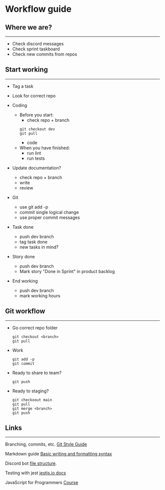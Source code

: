 # Workflow guide

## Where we are?
---
- Check discord messages
- Check sprint taskboard
- Check new commits from repos

## Start working
---
- Tag a task
- Look for correct repo
- Coding
    - Before you start:
        - check repo + branch
        ```
        git checkout dev
        git pull
        ```
        - code
    - When you have finished:
        - run lint
        - run tests

- Update documentation?
    - check repo + branch
    - write
    - review
- Git
    - use git add -p
    - commit single logical change
    - use proper commit messages

- Task done
    - push dev branch
    - tag task done
    - new tasks in mind?

- Story done
    - push dev branch
    - Mark story "Done in Sprint" in product backlog

- End working
    - push dev branch
    - mark working hours

## Git workflow
---
- Go correct repo folder
    ```
    git checkout <branch>
    git pull
    ```
- Work
    ```
    git add -p
    git commit
    ```
- Ready to share to team?
    ```
    git push
    ```
- Ready to staging?
    ```
    git checkoout main
    git pull
    git merge <branch>
    git push
    ```

## Links
---
Branching, commits, etc. [Git Style Guide](https://github.com/agis/git-style-guide)

Markdown guide [Basic writing and formatting syntax](https://docs.github.com/en/github/writing-on-github/getting-started-with-writing-and-formatting-on-github/basic-writing-and-formatting-syntax)

Discord bot [file structure](https://discordjs.guide/creating-your-bot/command-handling.html#individual-command-files).

Testing with jest [jestjs.io docs](https://jestjs.io/docs/getting-started)

JavaScript for Programmers [Course](http://nicholasjohnson.com/javascript/javascript-for-programmers/)